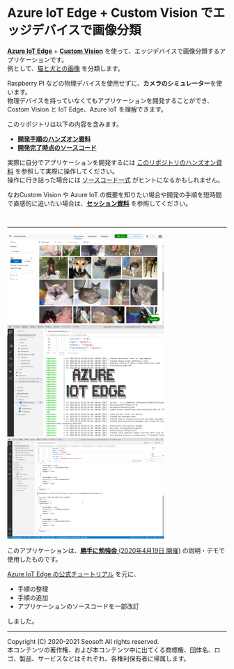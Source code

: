 # Azure IoT Edge + Custom Vision でエッジデバイスで画像分類

[**Azure IoT Edge**](https://docs.microsoft.com/ja-jp/azure/iot-edge/) + [**Custom Vision**](https://www.customvision.ai/) を使って、エッジデバイスで画像分類するアプリケーションです。  
例として、[猫と犬との画像](https://www.kaggle.com/chetankv/dogs-cats-images) を分類します。

Raspberry PI などの物理デバイスを使用せずに、**カメラのシミュレーター**を使います。  
物理デバイスを持っていなくてもアプリケーションを開発することができ、Costom Vision と IoT Edge、Azure IoT を理解できます。

このリポジトリは以下の内容を含みます。

- [**開発手順のハンズオン資料**](./docs/README.md)
- [**開発完了時点のソースコード**](./source/README.md)

実際に自分でアプリケーションを開発するには [このリポジトリのハンズオン資料](./docs/README.md) を参照して実際に操作してください。  
操作に行き詰った場合には [ソースコード一式](./source/README.md) がヒントになるかもしれません。

なおCustom Vision や Azure IoT の概要を知りたい場合や開発の手順を短時間で直感的に追いたい場合は、[**セッション資料**](./cv_on_iotedge.pdf) を参照してください。

<br />

---

<img src="./docs//images/customvision_top_image.jpg" width="360px" />
<br />
<img src="./docs/images/07/vs_starting_iotedge_simulator.jpg" width="360px" />
<br />
<img src="./docs/images/09/vs_display_buildin_monitor.jpg" width="360px" />

<br />

このアプリケーションは、[**勝手に勉強会** (2020年4月19日 開催)](https://katte.connpass.com/event/173288/) の説明・デモで使用したものです。

[Azure IoT Edge の公式チュートリアル](https://docs.microsoft.com/ja-jp/azure/iot-edge/tutorial-deploy-custom-vision) を元に、

- 手順の整理
- 手順の追加
- アプリケーションのソースコードを一部改訂

しました。

---

Copyright (C) 2020-2021 Seosoft All rights reserved.  
本コンテンツの著作権、および本コンテンツ中に出てくる商標権、団体名、ロゴ、製品、サービスなどはそれぞれ、各権利保有者に帰属します。
